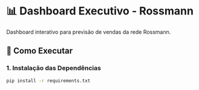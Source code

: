 # 📊 Dashboard Executivo - Rossmann

Dashboard interativo para previsão de vendas da rede Rossmann.

## 🚀 Como Executar

### 1. Instalação das Dependências
```bash
pip install -r requirements.txt
